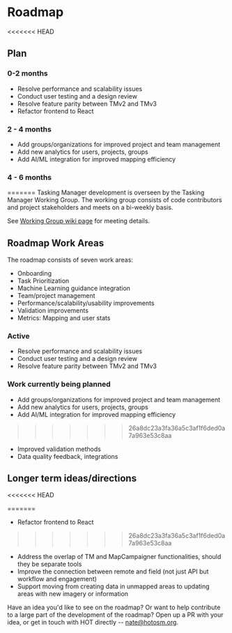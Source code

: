 # Roadmap

<<<<<<< HEAD
## Plan 

### 0-2 months
* Resolve performance and scalability issues
* Conduct user testing and a design review
* Resolve feature parity between TMv2 and TMv3
* Refactor frontend to React

### 2 - 4 months
* Add groups/organizations for improved project and team management
* Add new analytics for users, projects, groups
* Add AI/ML integration for improved mapping efficiency

### 4 - 6 months
=======
Tasking Manager development is overseen by the Tasking Manager Working Group. The working group consists of code contributors and project stakeholders and meets on a bi-weekly basis. 

See [Working Group wiki page](https://github.com/hotosm/tasking-manager/wiki/TM-Working-Group-Meeting-Details) for meeting details.

## Roadmap Work Areas

The roadmap consists of seven work areas: 
  - Onboarding
  - Task Prioritization
  - Machine Learning guidance integration
  - Team/project management
  - Performance/scalability/usability improvements
  - Validation improvements
  - Metrics: Mapping and user stats

### Active
* Resolve performance and scalability issues
* Conduct user testing and a design review
* Resolve feature parity between TMv2 and TMv3

### Work currently being planned
* Add groups/organizations for improved project and team management
* Add new analytics for users, projects, groups
* Add AI/ML integration for improved mapping efficiency
>>>>>>> 26a8dc23a3fa36a5c3af1f6ded0a7a963e53c8aa
* Improved validation methods
* Data quality feedback, integrations

## Longer term ideas/directions
<<<<<<< HEAD

=======
- Refactor frontend to React
>>>>>>> 26a8dc23a3fa36a5c3af1f6ded0a7a963e53c8aa
- Address the overlap of TM and MapCampaigner functionalities, should they be separate tools
- Improve the connection between remote and field (not just API but workflow and engagement)
- Support moving from creating data in unmapped areas to updating areas with new imagery or information

Have an idea you'd like to see on the roadmap? Or want to help contribute to a large part of the development of the roadmap? Open up a PR with your idea, or get in touch with HOT directly -- nate@hotosm.org.
